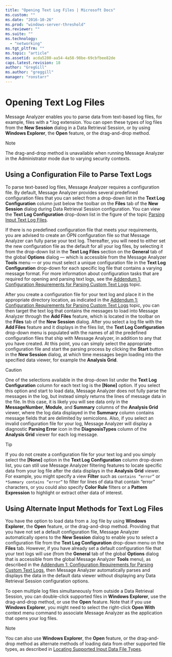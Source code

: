 ```yaml
---
title: "Opening Text Log Files | Microsoft Docs"
ms.custom: ""
ms.date: "2016-10-26"
ms.prod: "windows-server-threshold"
ms.reviewer: ""
ms.suite: ""
ms.technology: 
  - "networking"
ms.tgt_pltfrm: ""
ms.topic: "article"
ms.assetid: acda5280-aa54-4a58-98be-69cbfbee82de
caps.latest.revision: 18
author: "GregGill"
ms.author: "greggill"
manager: "ronstarr"
---
```

# Opening Text Log Files
Message Analyzer enables you to parse data from text-based log files, for example, files with a \*.log extension. You can open these types of log files from the **New Session** dialog in a Data Retrieval Session, or by using **Windows Explorer**, the **Open** feature, or the drag-and-drop method.  
  
> [!NOTE]
>  The drag-and-drop method is unavailable when running Message Analyzer in the Administrator mode due to varying security contexts.  
  
## Using a Configuration File to Parse Text Logs  
 To parse text-based log files, Message Analyzer requires a configuration file. By default, Message Analyzer provides several predefined configuration files that you can select from a drop-down list in the **Text Log Configuration** column just below the toolbar on the **Files** tab of the **New Session** dialog during Data Retrieval Session configuration. You can view the **Text Log Configuration** drop-down list in the figure of the topic [Parsing Input Text Log Files](../messageanalyzer_content/message-analyzer-tutorial.md#BKMK_ParsingLogFiles).  
  
 If there is no predefined configuration file that meets your requirements, you are advised to create an OPN configuration file so that Message Analyzer can fully parse your text log. Thereafter, you will need to either set the new configuration file as the default for all your log files, by selecting it from the drop-down list in the **Text Log Files** section on the **General** tab of the global **Options** dialog — which is accessible from the Message Analyzer **Tools** menu — or you must select a unique configuration file in the **Text Log Configuration** drop-down for each specific log file that contains a varying message format. For more information about configuration tasks that are required for opening and parsing text logs, see the [Addendum 1: Configuration Requirements for Parsing Custom Text Logs](../messageanalyzer_content/addendum-1-configuration-requirements-for-parsing-customtext-logs.md) topic.  
  
 After you create a configuration file for your text log and place it in the appropriate directory location, as indicated in the [Addendum 1: Configuration Requirements for Parsing Custom Text Logs](../messageanalyzer_content/addendum-1-configuration-requirements-for-parsing-customtext-logs.md) topic, you can then target the text log that contains the messages to load into Message Analyzer through the **Add Files** feature, which is located in the toolbar on the **Files** tab of the **New Session** dialog. After you select a log file with the **Add Files** feature and it displays in the files list, the **Text Log Configuration** drop-down menu is populated with the names of all the predefined configuration files that ship with Message Analyzer, in addition to any that you have created. At this point, you can simply select the appropriate configuration file and start the parsing process by clicking the **Start** button in the **New Session** dialog, at which time messages begin loading into the specified data viewer, for example the **Analysis Grid**.  
  
> [!CAUTION]
>  One of the selections available in the drop-down list under the **Text Log Configuration** column for each text log is the **[None]** option. If you select this option and start to load data, Message Analyzer does not fully parse the messages in the log, but instead simply returns the lines of message data in the file. In this case, it is likely you will see data only in the **MessageNumber**, **Module**, and **Summary** columns of the **Analysis Grid** viewer, where the log data displayed in the **Summary** column contains message fields that are delimited by semicolons. Also, if you select an invalid configuration file for your log, Message Analyzer will display a diagnostic **Parsing Error** icon in the **DiagnosisTypes** column of the **Analysis Grid** viewer for each log message.  
  
> [!TIP]
>  If you do not create a configuration file for your text log and you simply select the **[None]** option in the **Text Log Configuration** column drop-down list, you can still use Message Analyzer filtering features to locate specific data from your log file after the data displays in the **Analysis Grid** viewer. For example, you might specify a view **Filter** such as `contains “error”` or `*Summary contains “error”` to filter for lines of data that contain “error” characters, or you could also specify **Color Rule** filters or a **Pattern Expression** to highlight or extract other data of interest.  
  
## Using Alternate Input Methods for Text Log Files  
 You have the option to load data from a .log file by using **Windows Explorer**, the **Open** feature, or the drag-and-drop method. Providing that you have not set a default configuration file, Message Analyzer automatically opens to the **New Session** dialog to enable you to select a configuration file from the **Text Log Configuration** drop-down menu on the **Files** tab. However, if you have already set a default configuration file that your text logs will use (from the **General** tab of the global **Options** dialog that is accessible from the global Message Analyzer **Tools** menu), as described in the [Addendum 1: Configuration Requirements for Parsing Custom Text Logs](../messageanalyzer_content/addendum-1-configuration-requirements-for-parsing-customtext-logs.md), then Message Analyzer automatically parses and displays the data in the default data viewer without displaying any Data Retrieval Session configuration options.  
  
 To open multiple log files simultaneously from outside a Data Retrieval Session, you can double-click supported files in **Windows Explorer**, use the drag-and-drop method, or use the **Open** feature. Note that if you use **Windows Explorer**, you might need to select the right-click **Open With** context menu command to associate Message Analyzer as the application that opens your log files.  
  
> [!NOTE]
>  You can also use **Windows Explorer**, the **Open** feature, or the drag-and-drop method as alternate methods of loading data from other supported file types, as described in [Locating Supported Input Data File Types](../messageanalyzer_content/locating-supported-input-data-file-types.md).